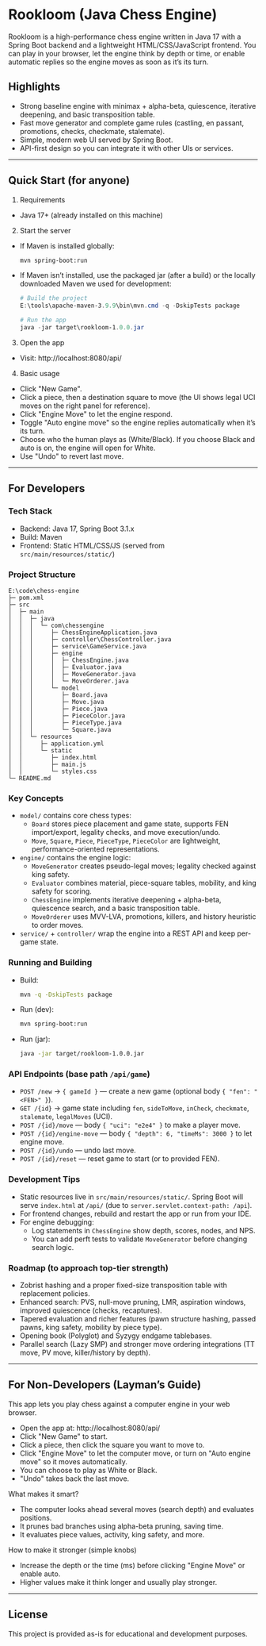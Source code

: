 # Rookloom (Java Chess Engine)

Rookloom is a high-performance chess engine written in Java 17 with a Spring Boot backend and a lightweight HTML/CSS/JavaScript frontend. You can play in your browser, let the engine think by depth or time, or enable automatic replies so the engine moves as soon as it’s its turn.

## Highlights
- Strong baseline engine with minimax + alpha-beta, quiescence, iterative deepening, and basic transposition table.
- Fast move generator and complete game rules (castling, en passant, promotions, checks, checkmate, stalemate).
- Simple, modern web UI served by Spring Boot.
- API-first design so you can integrate it with other UIs or services.

---

## Quick Start (for anyone)

1) Requirements
- Java 17+ (already installed on this machine)

2) Start the server
- If Maven is installed globally:
  ```bash
  mvn spring-boot:run
  ```
- If Maven isn’t installed, use the packaged jar (after a build) or the locally downloaded Maven we used for development:
  ```powershell
  # Build the project
  E:\tools\apache-maven-3.9.9\bin\mvn.cmd -q -DskipTests package

  # Run the app
  java -jar target\rookloom-1.0.0.jar
  ```

3) Open the app
- Visit: http://localhost:8080/api/

4) Basic usage
- Click "New Game".
- Click a piece, then a destination square to move (the UI shows legal UCI moves on the right panel for reference).
- Click "Engine Move" to let the engine respond.
- Toggle "Auto engine move" so the engine replies automatically when it’s its turn.
- Choose who the human plays as (White/Black). If you choose Black and auto is on, the engine will open for White.
- Use "Undo" to revert last move.

---

## For Developers

### Tech Stack
- Backend: Java 17, Spring Boot 3.1.x
- Build: Maven
- Frontend: Static HTML/CSS/JS (served from `src/main/resources/static/`)

### Project Structure
```
E:\code\chess-engine
├─ pom.xml
├─ src
│  ├─ main
│  │  ├─ java
│  │  │  └─ com\chessengine
│  │  │     ├─ ChessEngineApplication.java
│  │  │     ├─ controller\ChessController.java
│  │  │     ├─ service\GameService.java
│  │  │     ├─ engine
│  │  │     │  ├─ ChessEngine.java
│  │  │     │  ├─ Evaluator.java
│  │  │     │  ├─ MoveGenerator.java
│  │  │     │  └─ MoveOrderer.java
│  │  │     └─ model
│  │  │        ├─ Board.java
│  │  │        ├─ Move.java
│  │  │        ├─ Piece.java
│  │  │        ├─ PieceColor.java
│  │  │        ├─ PieceType.java
│  │  │        └─ Square.java
│  │  └─ resources
│  │     ├─ application.yml
│  │     └─ static
│  │        ├─ index.html
│  │        ├─ main.js
│  │        └─ styles.css
└─ README.md
```

### Key Concepts
- `model/` contains core chess types:
  - `Board` stores piece placement and game state, supports FEN import/export, legality checks, and move execution/undo.
  - `Move`, `Square`, `Piece`, `PieceType`, `PieceColor` are lightweight, performance-oriented representations.
- `engine/` contains the engine logic:
  - `MoveGenerator` creates pseudo-legal moves; legality checked against king safety.
  - `Evaluator` combines material, piece-square tables, mobility, and king safety for scoring.
  - `ChessEngine` implements iterative deepening + alpha-beta, quiescence search, and a basic transposition table.
  - `MoveOrderer` uses MVV-LVA, promotions, killers, and history heuristic to order moves.
- `service/` + `controller/` wrap the engine into a REST API and keep per-game state.

### Running and Building
- Build:
  ```bash
  mvn -q -DskipTests package
  ```
- Run (dev):
  ```bash
  mvn spring-boot:run
  ```
- Run (jar):
  ```bash
  java -jar target/rookloom-1.0.0.jar
  ```

### API Endpoints (base path `/api/game`)
- `POST /new` → `{ gameId }` — create a new game (optional body `{ "fen": "<FEN>" }`).
- `GET /{id}` → game state including `fen`, `sideToMove`, `inCheck`, `checkmate`, `stalemate`, `legalMoves` (UCI).
- `POST /{id}/move` — body `{ "uci": "e2e4" }` to make a player move.
- `POST /{id}/engine-move` — body `{ "depth": 6, "timeMs": 3000 }` to let engine move.
- `POST /{id}/undo` — undo last move.
- `POST /{id}/reset` — reset game to start (or to provided FEN).

### Development Tips
- Static resources live in `src/main/resources/static/`. Spring Boot will serve `index.html` at `/api/` (due to `server.servlet.context-path: /api`).
- For frontend changes, rebuild and restart the app or run from your IDE.
- For engine debugging:
  - Log statements in `ChessEngine` show depth, scores, nodes, and NPS.
  - You can add perft tests to validate `MoveGenerator` before changing search logic.

### Roadmap (to approach top-tier strength)
- Zobrist hashing and a proper fixed-size transposition table with replacement policies.
- Enhanced search: PVS, null-move pruning, LMR, aspiration windows, improved quiescence (checks, recaptures).
- Tapered evaluation and richer features (pawn structure hashing, passed pawns, king safety, mobility by piece type).
- Opening book (Polyglot) and Syzygy endgame tablebases.
- Parallel search (Lazy SMP) and stronger move ordering integrations (TT move, PV move, killer/history by depth).

---

## For Non-Developers (Layman’s Guide)

This app lets you play chess against a computer engine in your web browser.

- Open the app at: http://localhost:8080/api/
- Click "New Game" to start.
- Click a piece, then click the square you want to move to.
- Click "Engine Move" to let the computer move, or turn on "Auto engine move" so it moves automatically.
- You can choose to play as White or Black.
- "Undo" takes back the last move.

What makes it smart?
- The computer looks ahead several moves (search depth) and evaluates positions.
- It prunes bad branches using alpha-beta pruning, saving time.
- It evaluates piece values, activity, king safety, and more.

How to make it stronger (simple knobs)
- Increase the depth or the time (ms) before clicking "Engine Move" or enable auto.
- Higher values make it think longer and usually play stronger.

---

## License
This project is provided as-is for educational and development purposes.
